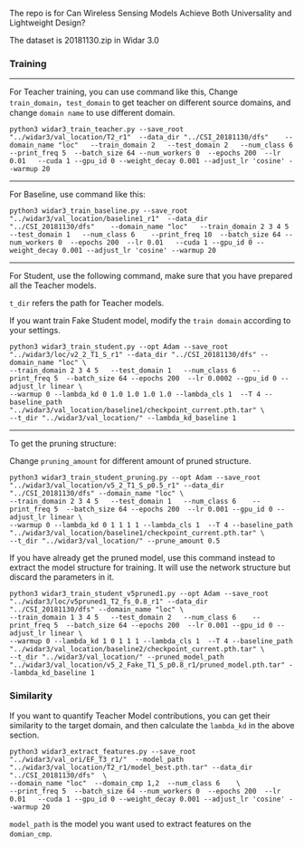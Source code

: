 The repo is for Can Wireless Sensing Models Achieve Both Universality and Lightweight Design?

The dataset is 20181130.zip in Widar 3.0

### Training

---

For Teacher training, you can use command like this, Change `train_domain`，`test_domain` to get teacher on different source domains, and change `domain name` to use different domain. 

```
python3 widar3_train_teacher.py --save_root "../widar3/val_location/T2_r1"  --data_dir "../CSI_20181130/dfs"    --domain_name "loc"   --train_domain 2   --test_domain 2   --num_class 6    --print_freq 5  --batch_size 64 --num_workers 0  --epochs 200  --lr 0.01   --cuda 1 --gpu_id 0 --weight_decay 0.001 --adjust_lr 'cosine' --warmup 20
```

---

For Baseline, use command like this:

```
python3 widar3_train_baseline.py --save_root "../widar3/val_location/baseline1_r1"  --data_dir "../CSI_20181130/dfs"    --domain_name "loc"   --train_domain 2 3 4 5   --test_domain 1   --num_class 6    --print_freq 10  --batch_size 64 --num_workers 0  --epochs 200  --lr 0.01   --cuda 1 --gpu_id 0 --weight_decay 0.001 --adjust_lr 'cosine' --warmup 20
```

---

For Student, use the following command, make sure that you have prepared all the Teacher models.

`t_dir` refers the path for Teacher models.

If you want train Fake Student model, modify the `train domain` according to your settings.

```
python3 widar3_train_student.py --opt Adam --save_root "../widar3/loc/v2_2_T1_S_r1" --data_dir "../CSI_20181130/dfs" --domain_name "loc" \
--train_domain 2 3 4 5   --test_domain 1   --num_class 6    --print_freq 5  --batch_size 64 --epochs 200  --lr 0.0002 --gpu_id 0 --adjust_lr linear \
--warmup 0 --lambda_kd 0 1.0 1.0 1.0 1.0 --lambda_cls 1  --T 4 --baseline_path  "../widar3/val_location/baseline1/checkpoint_current.pth.tar" \
--t_dir "../widar3/val_location/" --lambda_kd_baseline 1
```

----

To get the pruning structure:

Change `pruning_amount` for different amount of pruned structure. 

```
python3 widar3_train_student_pruning.py --opt Adam --save_root "../widar3/val_location/v5_2_T1_S_p0.5_r1" --data_dir "../CSI_20181130/dfs" --domain_name "loc" \
--train_domain 2 3 4 5   --test_domain 1   --num_class 6    --print_freq 5  --batch_size 64 --epochs 200  --lr 0.001 --gpu_id 0 --adjust_lr linear \
--warmup 0 --lambda_kd 0 1 1 1 1 --lambda_cls 1  --T 4 --baseline_path  "../widar3/val_location/baseline1/checkpoint_current.pth.tar" \
--t_dir "../widar3/val_location/" --prune_amount 0.5
```

If you have already get the pruned model, use this command instead to extract the model structure for training. It will use the network structure but discard the parameters in it.

```
python3 widar3_train_student_v5pruned1.py --opt Adam --save_root "../widar3/loc/v5pruned1_T2_fs_0.8_r1" --data_dir "../CSI_20181130/dfs" --domain_name "loc" \
--train_domain 1 3 4 5   --test_domain 2   --num_class 6    --print_freq 5  --batch_size 64 --epochs 200  --lr 0.001 --gpu_id 0 --adjust_lr linear \
--warmup 0 --lambda_kd 1 0 1 1 1 --lambda_cls 1  --T 4 --baseline_path  "../widar3/val_location/baseline2/checkpoint_current.pth.tar" \
--t_dir "../widar3/val_location/" --pruned_model_path "../widar3/val_location/v5_2_Fake_T1_S_p0.8_r1/pruned_model.pth.tar" --lambda_kd_baseline 1
```

### Similarity

If you want to quantify Teacher Model contributions, you can get their similarity to the target domain, and then calculate the `lambda_kd` in the above section.

``` 
python3 widar3_extract_features.py --save_root "../widar3/val_ori/EF_T3_r1/"  --model_path "../widar3/val_location/T2_r1/model_best.pth.tar" --data_dir "../CSI_20181130/dfs"  \
--domain_name "loc"  --domain_cmp 1,2  --num_class 6    \
--print_freq 5  --batch_size 64 --num_workers 0  --epochs 200  --lr 0.01   --cuda 1 --gpu_id 0 --weight_decay 0.001 --adjust_lr 'cosine' --warmup 20
```

`model_path` is the model you want used to extract features on the `domian_cmp`.
